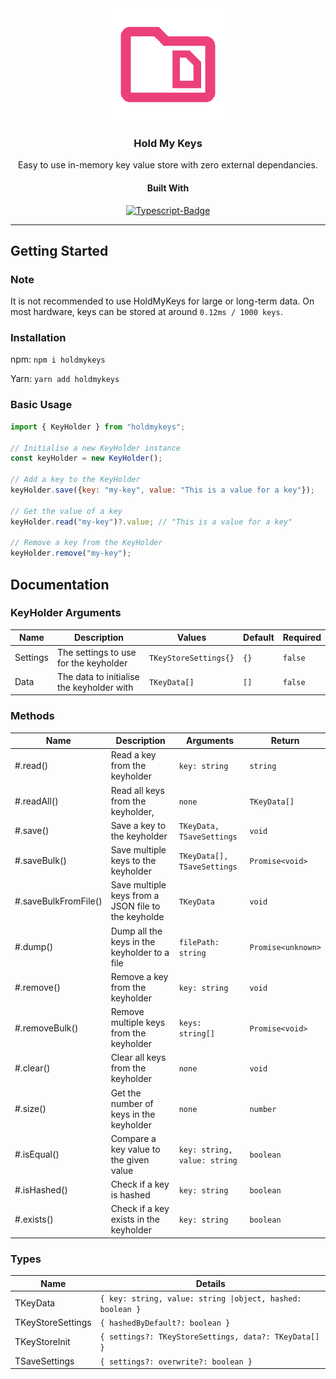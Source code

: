 <div align="center">

<img src = ".assets/logo.png" alt="Project logo" height="180"/>

### Hold My Keys
Easy to use in-memory key value store with zero external dependancies.
#### Built With

[![Typescript-Badge](https://img.shields.io/badge/Typescript-3178c6?style=for-the-badge&logo=typescript&logoColor=black)](https://typescriptlang.com)

</div>

---
  
## Getting Started
### Note
It is not recommended to use HoldMyKeys for large or long-term data. On most hardware, keys can be stored at around `0.12ms / 1000 keys`. 

### Installation
npm: `npm i holdmykeys`

Yarn: `yarn add holdmykeys`

### Basic Usage
```javascript
import { KeyHolder } from "holdmykeys";

// Initialise a new KeyHolder instance
const keyHolder = new KeyHolder();

// Add a key to the KeyHolder
keyHolder.save({key: "my-key", value: "This is a value for a key"});

// Get the value of a key
keyHolder.read("my-key")?.value; // "This is a value for a key"

// Remove a key from the KeyHolder
keyHolder.remove("my-key");

```

## Documentation

### KeyHolder Arguments
| Name     | Description                               | Values                | Default | Required |
|----------|-------------------------------------------|-----------------------|---------|----------|
| Settings | The settings to use for the keyholder     | `TKeyStoreSettings{}` | `{}`    | `false`  |
| Data     | The data to initialise the keyholder with | `TKeyData[] `         | `[]`    | `false`  |

### Methods

| Name                 | Description                                          | Arguments                                               | Return             |
|----------------------|------------------------------------------------------|---------------------------------------------------------|--------------------|
| #.read()             | Read a key from the keyholder                        | `key: string`                                           | `string`           |
| #.readAll()          | Read all keys from the keyholder,                    | `none`                                                  | `TKeyData[]`       |
| #.save()             | Save a key to the keyholder                          | `TKeyData, TSaveSettings`                               | `void`             |
| #.saveBulk()         | Save multiple keys to the keyholder                  | `TKeyData[], TSaveSettings`                             | `Promise<void>`    |
| #.saveBulkFromFile() | Save multiple keys from a JSON file to the keyholde  | `TKeyData`                                              | `void`             |
| #.dump()             | Dump all the keys in the keyholder to a file         | `filePath: string`                                      | `Promise<unknown>` |
| #.remove()           | Remove a key from the keyholder                      | `key: string`                                           | `void`             |
| #.removeBulk()       | Remove multiple keys from the keyholder              | `keys: string[]`                                        | `Promise<void>`    |
| #.clear()            | Clear all keys from the keyholder                    | `none`                                                  | `void`             |
| #.size()             | Get the number of keys in the keyholder              | `none`                                                  | `number`           |
| #.isEqual()          | Compare a key value to the given value               | `key: string, value: string`                            | `boolean`          |
| #.isHashed()         | Check if a key is hashed                             | `key: string`                                           | `boolean`          |
| #.exists()           | Check if a key exists in the keyholder               | `key: string`                                           | `boolean`          |

### Types
| Name              | Details                                                    |
|-------------------|------------------------------------------------------------|
| TKeyData          | `{ key: string, value: string \|object, hashed: boolean }` |
| TKeyStoreSettings | `{ hashedByDefault?: boolean }`                            |
| TKeyStoreInit     | `{ settings?: TKeyStoreSettings, data?: TKeyData[] }`      |
| TSaveSettings     | `{ settings?: overwrite?: boolean }`                       |
